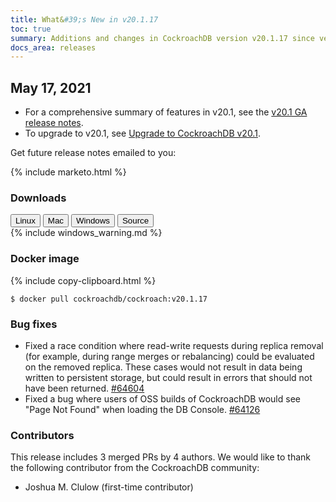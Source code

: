 ```yaml
---
title: What&#39;s New in v20.1.17
toc: true
summary: Additions and changes in CockroachDB version v20.1.17 since version v20.1.16
docs_area: releases 
---
```


## May 17, 2021

- For a comprehensive summary of features in v20.1, see the [v20.1 GA release notes](v20.1.0.html).
- To upgrade to v20.1, see [Upgrade to CockroachDB v20.1](../v20.1/upgrade-cockroach-version.html).

Get future release notes emailed to you:

{%  include marketo.html %}

### Downloads

<div id="os-tabs" class="filters clearfix">
    <a href="https://binaries.cockroachdb.com/cockroach-v20.1.17.linux-amd64.tgz"><button id="linux" class="filter-button" data-scope="linux" data-eventcategory="linux-binary-release-notes">Linux</button></a>
    <a href="https://binaries.cockroachdb.com/cockroach-v20.1.17.darwin-10.9-amd64.tgz"><button id="mac" class="filter-button" data-scope="mac" data-eventcategory="mac-binary-release-notes">Mac</button></a>
    <a href="https://binaries.cockroachdb.com/cockroach-v20.1.17.windows-6.2-amd64.zip"><button id="windows" class="filter-button" data-scope="windows" data-eventcategory="windows-binary-release-notes">Windows</button></a>
    <a href="https://binaries.cockroachdb.com/cockroach-v20.1.17.src.tgz"><button id="source" class="filter-button" data-scope="source" data-eventcategory="source-release-notes">Source</button></a>
</div>

<section class="filter-content" data-scope="windows">
{%  include windows_warning.md %}
</section>

### Docker image

{%  include copy-clipboard.html %}
~~~shell
$ docker pull cockroachdb/cockroach:v20.1.17
~~~

### Bug fixes

- Fixed a race condition where read-write requests during replica removal (for example, during range merges or rebalancing) could be evaluated on the removed replica. These cases would not result in data being written to persistent storage, but could result in errors that should not have been returned. [#64604][#64604]
- Fixed a bug where users of OSS builds of CockroachDB would see "Page Not Found" when loading the DB Console. [#64126][#64126]

### Contributors

This release includes 3 merged PRs by 4 authors.
We would like to thank the following contributor from the CockroachDB community:

- Joshua M. Clulow (first-time contributor)

[#64126]: https://github.com/cockroachdb/cockroach/pull/64126
[#64604]: https://github.com/cockroachdb/cockroach/pull/64604
